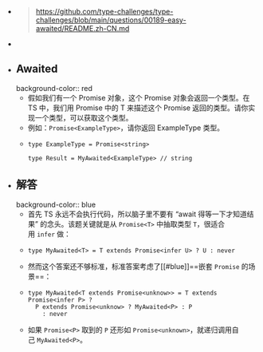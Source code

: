 - > https://github.com/type-challenges/type-challenges/blob/main/questions/00189-easy-awaited/README.zh-CN.md
-
- ## Awaited
  background-color:: red
	- 假如我们有一个 Promise 对象，这个 Promise 对象会返回一个类型。在 TS 中，我们用 Promise 中的 T 来描述这个 Promise 返回的类型。请你实现一个类型，可以获取这个类型。
	- 例如：`Promise<ExampleType>`，请你返回 ExampleType 类型。
	- ```
	  type ExampleType = Promise<string>
	  
	  type Result = MyAwaited<ExampleType> // string
	  ```
- ## 解答
  background-color:: blue
	- 首先 TS 永远不会执行代码，所以脑子里不要有 “await 得等一下才知道结果” 的念头。该题关键就是从 `Promise<T>` 中抽取类型 `T`，很适合用 `infer` 做：
	- ```
	  type MyAwaited<T> = T extends Promise<infer U> ? U : never
	  ```
	- 然而这个答案还不够标准，标准答案考虑了[[#blue]]==嵌套 `Promise` 的场景==：
	- ```
	  type MyAwaited<T extends Promise<unknow>> = T extends Promise<infer P> ?
	  	P extends Promise<unknow> ? MyAwaited<P> : P
	      : never
	  ```
	- 如果 `Promise<P>` 取到的 `P` 还形如 `Promise<unknown>`，就递归调用自己 `MyAwaited<P>`。